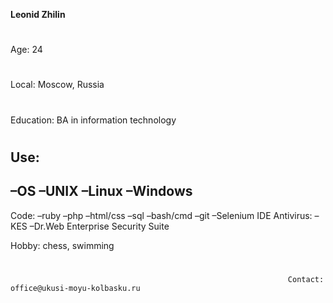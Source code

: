 **Leonid Zhilin**
#
Age: 24
#
Local: Moscow, Russia
#
Education: BA in information technology
#
Use:
----
  –OS
  –UNIX
  –Linux
 –Windows
----
  Code:
  –ruby
  –php
  –html/css
  –sql
  –bash/cmd 
  –git
  –Selenium IDE
  Antivirus:
  –KES
  –Dr.Web Enterprise Security Suite
 
Hobby: chess, swimming
#
                                                                  Contact: office@ukusi-moyu-kolbasku.ru
